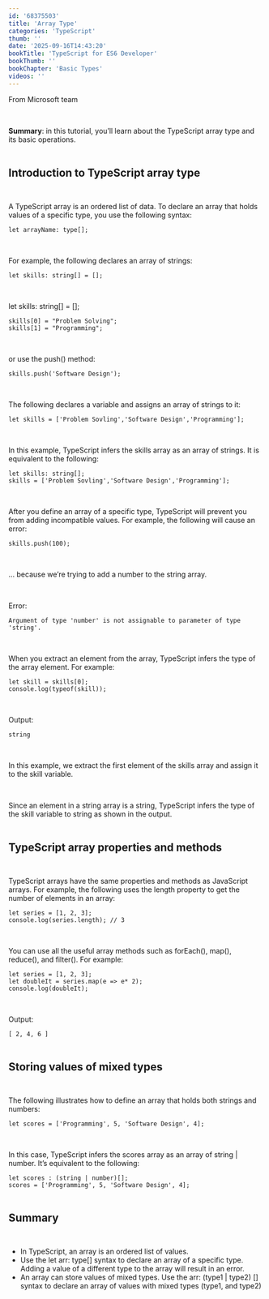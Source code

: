 ```yaml
---
id: '68375503'
title: 'Array Type'
categories: 'TypeScript'
thumb: ''
date: '2025-09-16T14:43:20'
bookTitle: 'TypeScript for ES6 Developer'
bookThumb: ''
bookChapter: 'Basic Types'
videos: ''
---
```

<p>From Microsoft team</p><p>&nbsp;</p><p><strong>Summary</strong>: in this tutorial, you’ll learn about the TypeScript array type and its basic operations.</p><p>&nbsp;</p><p><span style="font-size:21px;"><strong>Introduction to TypeScript array type</strong></span></p><p>&nbsp;</p><p>A TypeScript array is an ordered list of data. To declare an array that holds values of a specific type, you use the following syntax:</p><pre><code>let arrayName: type[];</code></pre><p>&nbsp;</p><p>For example, the following declares an array of strings:</p><pre><code class="typescript">let skills: string[] = [];</code></pre><p>&nbsp;</p><p>let skills: string[] = [];</p><pre><code class="typescript">skills[0] = "Problem Solving";
skills[1] = "Programming";</code></pre><p>&nbsp;</p><p>or use the push() method:</p><pre><code class="typescript">skills.push('Software Design');</code></pre><p>&nbsp;</p><p>The following declares a variable and assigns an array of strings to it:</p><pre><code class="typescript">let skills = ['Problem Sovling','Software Design','Programming'];</code></pre><p>&nbsp;</p><p>In this example, TypeScript infers the skills array as an array of strings. It is equivalent to the following:</p><pre><code class="typescript">let skills: string[];
skills = ['Problem Sovling','Software Design','Programming'];</code></pre><p>&nbsp;</p><p>After you define an array of a specific type, TypeScript will prevent you from adding incompatible values. For example, the following will cause an error:</p><pre><code class="typescript">skills.push(100);</code></pre><p>&nbsp;</p><p>… because we’re trying to add a number to the string array.</p><p>&nbsp;</p><p>Error:</p><pre><code>Argument of type 'number' is not assignable to parameter of type 'string'.</code></pre><p>&nbsp;</p><p>When you extract an element from the array, TypeScript infers the type of the array element. For example:</p><pre><code class="typescript">let skill = skills[0];
console.log(typeof(skill));</code></pre><p>&nbsp;</p><p>Output:</p><pre><code>string </code></pre><p>&nbsp;</p><p>In this example, we extract the first element of the skills array and assign it to the skill variable.</p><p>&nbsp;</p><p>Since an element in a string array is a string, TypeScript infers the type of the skill variable to string as shown in the output.</p><p>&nbsp;</p><p><span style="font-size:21px;"><strong>TypeScript array properties and methods</strong></span></p><p>&nbsp;</p><p>TypeScript arrays have the same properties and methods as JavaScript arrays. For example, the following uses the length property to get the number of elements in an array:</p><pre><code class="typescript">let series = [1, 2, 3];
console.log(series.length); // 3</code></pre><p>&nbsp;</p><p>You can use all the useful array methods such as forEach(), map(), reduce(), and filter(). For example:</p><pre><code class="typescript">let series = [1, 2, 3];
let doubleIt = series.map(e =&gt; e* 2);
console.log(doubleIt);</code></pre><p>&nbsp;</p><p>Output:</p><pre><code>[ 2, 4, 6 ] </code></pre><p>&nbsp;</p><p><span style="font-size:21px;"><strong>Storing values of mixed types</strong></span></p><p>&nbsp;</p><p>The following illustrates how to define an array that holds both strings and numbers:</p><pre><code class="typescript">let scores = ['Programming', 5, 'Software Design', 4]; </code></pre><p>&nbsp;</p><p>In this case, TypeScript infers the scores array as an array of string | number. It’s equivalent to the following:</p><pre><code class="typescript">let scores : (string | number)[];
scores = ['Programming', 5, 'Software Design', 4]; </code></pre><p>&nbsp;</p><p><span style="font-size:21px;"><strong>Summary</strong></span></p><p>&nbsp;</p><ul><li>In TypeScript, an array is an ordered list of values.</li><li>Use the let arr: type[] syntax to declare an array of a specific type. Adding a value of a different type to the array will result in an error.</li><li>An array can store values of mixed types. Use the arr: (type1 | type2) [] syntax to declare an array of values with mixed types (type1, and type2)</li></ul>
